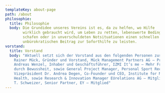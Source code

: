 ```yaml
---
templateKey: about-page
path: /about
philosophie:
  title: Philosophie
  body: Die Grundidee unseres Vereins ist es, da zu helfen, wo Hilfe
        wirklich gebraucht wird, um Leben zu retten, lebenswerte Bedingungen zu
        schafen oder in unverschuldeten Notsituationen einen schnellen uns
        unbürokratischen Beitrag zur Soforthilfe zu leisten.
vorstand:
  title: Vorstand
  body: "Aktuell setzt sich der Vorstand aus den folgenden Personen zusammen:
    Rainer Mück, Gründer und Vorstand, Mück Management Partners AG – Präsident
    Andreas Wenzel, Inhaber und Geschäftsführer, IZMI It’s me – Mehr Freude
    durch Bewussheit, sowie General Project Manager, Personal Sport Record –
    Vizepräsident Dr. Andrea Degen, Co-Founder und CEO, Institute for Mental
    Health, sowie Research & Innovation Manager EUrelations AG – Mitglied Markus
    T. Schweizer, Senior Partner, EY – Mitglied"
---
```

